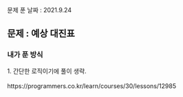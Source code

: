 문제 푼 날짜 : 2021.9.24

<h2>문제 : 예상 대진표</h2>

<h3>내가 푼 방식</h3>
<div>1. 간단한 로직이기에 풀이 생략.</div>

<br>
https://programmers.co.kr/learn/courses/30/lessons/12985
